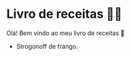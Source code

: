 # Livro de receitas :man_cook:

Olá! Bem vindo ao meu livro de receitas :clap:

- Strogonoff de frango.